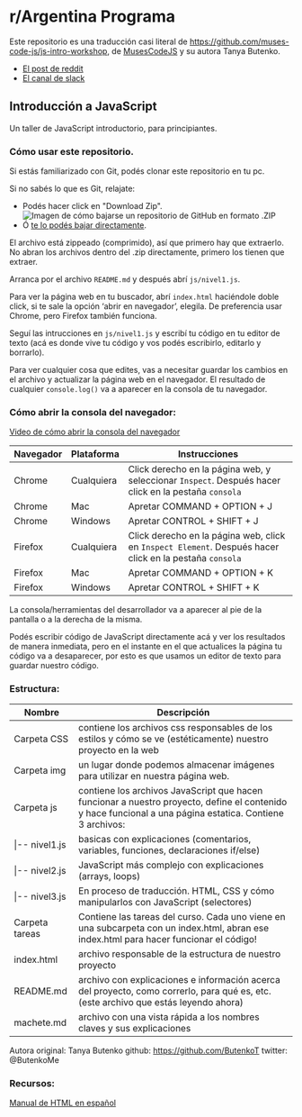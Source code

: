 # r/Argentina Programa

Este repositorio es una traducción casi literal de https://github.com/muses-code-js/js-intro-workshop, de [MusesCodeJS](https://musescodejs.org/) y su autora Tanya Butenko.

* [El post de reddit](https://www.reddit.com/r/argentina/comments/d9wzkh/alguno_que_ande_corto_de_guita_pero_muy/)
* [El canal de slack](https://rargentinaprograma.slack.com)

## Introducción a JavaScript

Un taller de JavaScript introductorio, para principiantes.


### Cómo usar este repositorio.

Si estás familiarizado con Git, podés clonar este repositorio en tu pc.

Si no sabés lo que es Git, relajate:
* Podés hacer click en "Download Zip". ![Imagen de cómo bajarse un repositorio de GitHub en formato .ZIP](https://github.com/r-argentina-programa/introduccion-a-js/raw/master/doc/download_repo.png "Download Repo")
* Ó [te lo podés bajar directamente](https://github.com/r-argentina-programa/introduccion-a-js/archive/master.zip).

El archivo está zippeado (comprimido), así que primero hay que extraerlo. No abran los archivos dentro del .zip directamente, primero los tienen que extraer.

Arranca por el archivo `README.md` y después abrí `js/nivel1.js`.

Para ver la página web en tu buscador, abrí `index.html` haciéndole doble click, si te sale la opción ‘abrir en navegador’, elegila. De preferencia usar Chrome, pero Firefox también funciona.

Seguí las intrucciones en `js/nivel1.js` y escribí tu código en tu editor de texto (acá es donde vive tu código y vos podés escribirlo, editarlo y borrarlo).

Para ver cualquier cosa que edites, vas a necesitar guardar los cambios en el archivo y actualizar la página web en el navegador. El resultado de cualquier `console.log()` va a aparecer en la consola de tu navegador.

### Cómo abrir la consola del navegador:

[Video de cómo abrir la consola del navegador](https://drive.google.com/file/d/1-prYGV0u4CF5MJ-GInW38pVy7Ew-ke1P/view)

| Navegador | Plataforma | Instrucciones | 
| ----------- | -------- | ------------------ | 
| Chrome | Cualquiera | Click derecho en la página web, y seleccionar `Inspect`. Después hacer click en la pestaña `consola` | 
| Chrome | Mac | Apretar COMMAND + OPTION + J | 
| Chrome | Windows | Apretar CONTROL + SHIFT + J | 
| Firefox | Cualquiera | Click derecho en la página web, click en `Inspect Element`. Después hacer click en la pestaña `consola` | 
| Firefox | Mac | Apretar COMMAND + OPTION + K | 
| Firefox | Windows | Apretar CONTROL + SHIFT + K | 

La consola/herramientas del desarrollador va a aparecer al pie de la pantalla o a la derecha de la misma.

Podés escribir código de JavaScript directamente acá y ver los resultados de manera inmediata, pero en el instante en el que actualices la página tu código va a desaparecer, por esto es que usamos un editor de texto para guardar nuestro código.

### Estructura:

|Nombre|Descripción|
|----|----|
|Carpeta CSS|contiene los archivos css responsables de los estilos y cómo se ve (estéticamente) nuestro proyecto en la web|
|Carpeta img|un lugar donde podemos almacenar imágenes para utilizar en nuestra página web.|
|Carpeta js|contiene los archivos JavaScript que hacen funcionar a nuestro proyecto, define el contenido y hace funcional a una página estatica. Contiene 3 archivos:|
|\|-- nivel1.js|basicas con explicaciones (comentarios, variables, funciones, declaraciones if/else)|
|\|-- nivel2.js|JavaScript más complejo con explicaciones (arrays, loops)|
|\|-- nivel3.js|En proceso de traducción. HTML, CSS y cómo manipularlos con JavaScript (selectores)|
|Carpeta tareas|Contiene las tareas del curso. Cada uno viene en una subcarpeta con un index.html, abran ese index.html para hacer funcionar el código!|
|index.html|archivo responsable de la estructura de nuestro proyecto|
|README.md|archivo con explicaciones e información acerca del proyecto, como correrlo, para qué es, etc. (este archivo que estás leyendo ahora)|
|machete.md|archivo con una vista rápida a los nombres claves y sus explicaciones|


Autora original: Tanya Butenko github: https://github.com/ButenkoT twitter: @ButenkoMe

### Recursos:

[Manual de HTML en español](https://github.com/zetta102/html-handbook-es)
